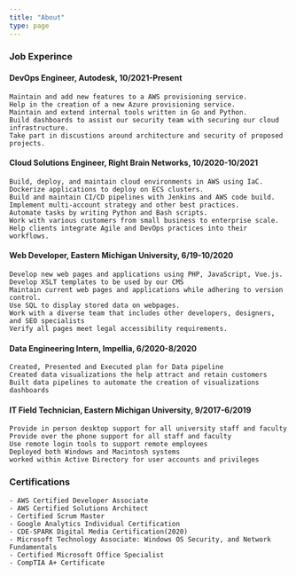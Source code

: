 ```yaml
---
title: "About"
type: page
---
```


### Job Experince
#### DevOps Engineer, Autodesk, 10/2021-Present

    Maintain and add new features to a AWS provisioning service.
    Help in the creation of a new Azure provisioning service.
    Maintain and extend internal tools written in Go and Python.
    Build dashboards to assist our security team with securing our cloud infrastructure.
    Take part in discustions around architecture and security of proposed projects.


#### Cloud Solutions Engineer, Right Brain Networks, 10/2020-10/2021
    Build, deploy, and maintain cloud environments in AWS using IaC.
    Dockerize applications to deploy on ECS clusters.
    Build and maintain CI/CD pipelines with Jenkins and AWS code build.
    Implement multi-account strategy and other best practices.
    Automate tasks by writing Python and Bash scripts.
    Work with various customers from small business to enterprise scale.
    Help clients integrate Agile and DevOps practices into their workflows.


#### Web Developer, Eastern Michigan University, 6/19-10/2020

    Develop new web pages and applications using PHP, JavaScript, Vue.js.
    Develop XSLT templates to be used by our CMS
    Maintain current web pages and applications while adhering to version control.
    Use SQL to display stored data on webpages.
    Work with a diverse team that includes other developers, designers, and SEO specialists
    Verify all pages meet legal accessibility requirements.

#### Data Engineering Intern, Impellia, 6/2020-8/2020

    Created, Presented and Executed plan for Data pipeline
    Created data visualizations the help attract and retain customers
    Built data pipelines to automate the creation of visualizations dashboards

#### IT Field Technician, Eastern Michigan University, 9/2017-6/2019

    Provide in person desktop support for all university staff and faculty
    Provide over the phone support for all staff and faculty
    Use remote login tools to support remote employees
    Deployed both Windows and Macintosh systems
    worked within Active Directory for user accounts and privileges

### Certifications
    - AWS Certified Developer Associate
    - AWS Certified Solutions Architect
    - Certified Scrum Master
    - Google Analytics Individual Certification
    - CDE-SPARK Digital Media Certification(2020)
    - Microsoft Technology Associate: Windows OS Security, and Network Fundamentals
    - Certified Microsoft Office Specialist
    - CompTIA A+ Certificate

